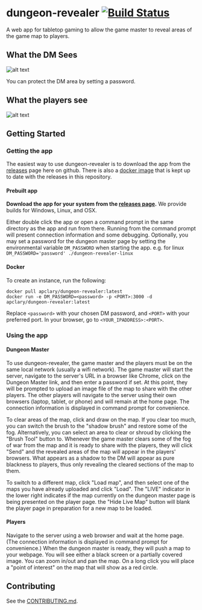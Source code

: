 # dungeon-revealer [![Build Status](https://travis-ci.org/apclary/dungeon-revealer.svg?branch=master)](https://travis-ci.org/apclary/dungeon-revealer)

A web app for tabletop gaming to allow the game master to reveal areas of the game map to players.

## What the DM Sees

![alt text](http://apclary.github.io/dungeon-revealer/img/example_dm_1.jpeg "DM's view")

You can protect the DM area by setting a password.

## What the players see

![alt text](https://apclary.github.io/dungeon-revealer/img/example_player_1.jpeg "Player's view")

## Getting Started

### Getting the app

The easiest way to use dungeon-revealer is to download the app from the [releases](https://github.com/apclary/dungeon-revealer/releases) page here on github. There is also a [docker image](https://hub.docker.com/r/apclary/dungeon-revealer) that is kept up to date with the releases in this repository.

#### Prebuilt app 

**Download the app for your system from the [releases page](https://github.com/apclary/dungeon-revealer/releases).**
We provide builds for Windows, Linux, and OSX.

Either double click the app or open a command prompt in the same directory as the app and run from there. 
Running from the command prompt will present connection information and some debugging.
Optionally, you may set a password for the dungeon master page by setting the environmental variable `DM_PASSWORD` when starting the app. e.g. for linux `DM_PASSWORD='password' ./dungeon-revealer-linux`



#### Docker

To create an instance, run the following:

```
docker pull apclary/dungeon-revealer:latest
docker run -e DM_PASSWORD=<password> -p <PORT>:3000 -d apclary/dungeon-revealer:latest
```

Replace `<password>` with your chosen DM password, and `<PORT>` with your preferred port.
In your browser, go to `<YOUR_IPADDRESS>:<PORT>`.

### Using the app

#### Dungeon Master

To use dungeon-revealer, the game master and the players must be on the same local network (usually a wifi network). The game master will start the server, navigate to the server's URL in a browser like Chrome, click on the Dungeon Master link, and then enter a password if set. At this point, they will be prompted to upload an image file of the map to share with the other players. The other players will navigate to the server using their own browsers (laptop, tablet, or phone) and will remain at the home page. The connection information is displayed in command prompt for convenience.

To clear areas of the map, click and draw on the map. If you clear too much, you can switch the brush to the "shadow brush" and restore some of the fog. Alternatively, you can select an area to clear or shroud by clicking the "Brush Tool" button to. Whenever the game master clears some of the fog of war from the map and it is ready to share with the players, they will click "Send" and the revealed areas of the map will appear in the players' browsers. What appears as a shadow to the DM will appear as pure blackness to players, thus only revealing the cleared sections of the map to them.

To switch to a different map, click "Load map", and then select one of the maps you have already uploaded and click "Load". The "LIVE" indicator in the lower right indicates if the map currently on the dungeon master page is being presented on the player page. the "Hide Live Map" button will blank the player page in preparation for a new map to be loaded.



#### Players

Navigate to the server using a web browser and wait at the home page. (The connection information is displayed in command prompt for convenience.) When the dungeon master is ready, they will push a map to your webpage. You will see either a black screen or a partially covered image. You can zoom in/out and pan the map. On a long click you will place a "point of interest" on the map that will show as a red circle.

## Contributing

See the [CONTRIBUTING.md](CONTRIBUTING.md).





